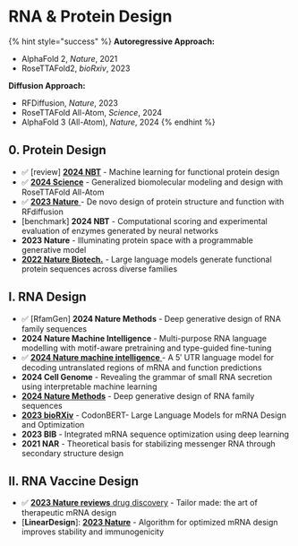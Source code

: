 # RNA & Protein Design

{% hint style="success" %}
**Autoregressive Approach:**

* AlphaFold 2, _Nature_, 2021
* RoseTTAFold2, _bioRxiv_, 2023

**Diffusion Approach:**&#x20;

* RFDiffusion, _Nature_, 2023
* RoseTTAFold All-Atom, _Science_, 2024
* AlphaFold 3 (All-Atom), _Nature_, 2024
{% endhint %}

## 0. Protein Design

* ✅ \[review] [**2024 NBT**](https://www.nature.com/articles/s41587-024-02127-0) - Machine learning for functional protein design
* ✅ [**2024 Science**](https://pubmed.ncbi.nlm.nih.gov/38452047/) - Generalized biomolecular modeling and design with RoseTTAFold All-Atom
* ✅ [**2023 Nature** ](https://www.nature.com/articles/s41586-023-06415-8)- De novo design of protein structure and function with RFdiffusion
* \[benchmark] **2024 NBT** - Computational scoring and experimental evaluation of enzymes generated by neural networks
* **2023 Nature** - Illuminating protein space with a programmable generative model&#x20;
* [**2022 Nature Biotech.**](https://www.nature.com/articles/s41587-022-01618-2) - Large language models generate functional protein sequences across diverse families

## I. RNA Design&#x20;

* ✅ \[RfamGen] **2024 Nature Methods** - Deep generative design of RNA family sequences
* **2024 Nature Machine Intelligence** - Multi-purpose RNA language modelling with motif-aware pretraining and type-guided fine-tuning
* ✅ [**2024 Nature machine intelligence** ](https://www.nature.com/articles/s42256-024-00823-9)- A 5′ UTR language model for decoding untranslated regions of mRNA and function predictions
* **2024 Cell Genome** - Revealing the grammar of small RNA secretion using interpretable machine learning
* [**2024 Nature Methods**](https://www.nature.com/articles/s41592-023-02148-8) - Deep generative design of RNA family sequences
* [**2023 bioRXiv**](https://doi.org/10.1101/2023.09.09.556981) - CodonBERT- Large Language Models for mRNA Design and Optimization
* **2023 BIB** - Integrated mRNA sequence optimization using deep learning
* **2021 NAR** - Theoretical basis for stabilizing messenger RNA through secondary structure design

## II. RNA Vaccine Design

* ✅ [**2023 Nature reviews** drug discovery](https://www.nature.com/articles/s41573-023-00827-x) - Tailor made: the art of therapeutic mRNA design&#x20;
* \[**LinearDesign**]: [**2023 Nature**](https://www.nature.com/articles/s41586-023-06127-z) - Algorithm for optimized mRNA design improves stability and immunogenicity
